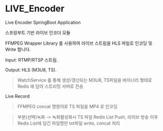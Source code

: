 # LIVE_Encoder
Live Encoder SpringBoot Application


스프링부트 기반 라이브 인코더 모듈

FFMPEG Wrapper Library 를 사용하여 라이브 스트림을 HLS 파일로 인코딩 및 Write 합니다.

Input: RTMP/RTSP 스트림.

Output: HLS (M3U8, TS).

> WatchService 를 통해 생성/갱신되는 M3U8, TS파일을 바이너리 형태로 Redis 에 담아 스트리밍 서버로 전송


Live Record
> FFMPEG concat 명령어로 TS 파일을 MP4 로 인코딩 

> 부분(선택)녹화 -> 녹화활성화시 TS 파일 Redis List Push, 라이브 방송 이후 Redis List에 담긴 파일명만 txt파일 write, concat 처리
